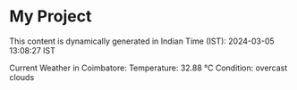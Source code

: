 # My Project

This content is dynamically generated in Indian Time (IST): 2024-03-05 13:08:27 IST


Current Weather in Coimbatore:
Temperature: 32.88 °C
Condition: overcast clouds

